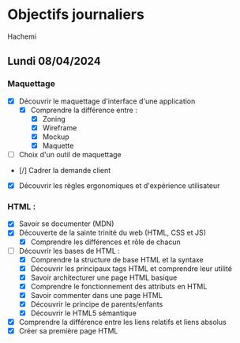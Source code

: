 # Objectifs journaliers

Hachemi

## Lundi 08/04/2024

### Maquettage

- [x] Découvrir le maquettage d'interface d'une application
  - [x] Comprendre la différence entre :
    - [x] Zoning
    - [x] Wireframe
    - [x] Mockup
    - [x] Maquette
- [ ] Choix d'un outil de maquettage
- [/] Cadrer la demande client
- [x] Découvrir les règles ergonomiques et d'expérience utilisateur

### HTML :

- [x] Savoir se documenter (MDN)
- [x] Découverte de la sainte trinité du web (HTML, CSS et JS)
  - [x] Comprendre les différences et rôle de chacun
- [ ] Découvrir les bases de HTML :
  - [x] Comprendre la structure de base HTML et la syntaxe
  - [x] Découvrir les principaux tags HTML et comprendre leur utilité
  - [x] Savoir architecturer une page HTML basique
  - [x] Comprendre le fonctionnement des attributs en HTML
  - [x] Savoir commenter dans une page HTML
  - [x] Découvrir le principe de parents/enfants
  - [x] Découvrir le HTML5 sémantique
- [x] Comprendre la différence entre les liens relatifs et liens absolus
- [x] Créer sa première page HTML
